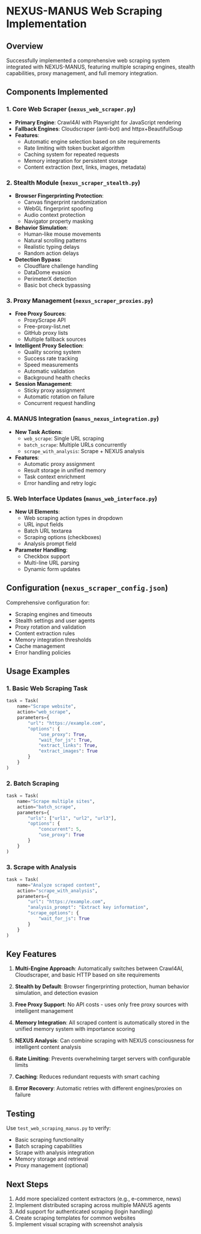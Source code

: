 # NEXUS-MANUS Web Scraping Implementation

## Overview
Successfully implemented a comprehensive web scraping system integrated with NEXUS-MANUS, featuring multiple scraping engines, stealth capabilities, proxy management, and full memory integration.

## Components Implemented

### 1. Core Web Scraper (`nexus_web_scraper.py`)
- **Primary Engine**: Crawl4AI with Playwright for JavaScript rendering
- **Fallback Engines**: Cloudscraper (anti-bot) and httpx+BeautifulSoup
- **Features**:
  - Automatic engine selection based on site requirements
  - Rate limiting with token bucket algorithm
  - Caching system for repeated requests
  - Memory integration for persistent storage
  - Content extraction (text, links, images, metadata)

### 2. Stealth Module (`nexus_scraper_stealth.py`)
- **Browser Fingerprinting Protection**:
  - Canvas fingerprint randomization
  - WebGL fingerprint spoofing
  - Audio context protection
  - Navigator property masking
- **Behavior Simulation**:
  - Human-like mouse movements
  - Natural scrolling patterns
  - Realistic typing delays
  - Random action delays
- **Detection Bypass**:
  - Cloudflare challenge handling
  - DataDome evasion
  - PerimeterX detection
  - Basic bot check bypassing

### 3. Proxy Management (`nexus_scraper_proxies.py`)
- **Free Proxy Sources**:
  - ProxyScrape API
  - Free-proxy-list.net
  - GitHub proxy lists
  - Multiple fallback sources
- **Intelligent Proxy Selection**:
  - Quality scoring system
  - Success rate tracking
  - Speed measurements
  - Automatic validation
  - Background health checks
- **Session Management**:
  - Sticky proxy assignment
  - Automatic rotation on failure
  - Concurrent request handling

### 4. MANUS Integration (`manus_nexus_integration.py`)
- **New Task Actions**:
  - `web_scrape`: Single URL scraping
  - `batch_scrape`: Multiple URLs concurrently
  - `scrape_with_analysis`: Scrape + NEXUS analysis
- **Features**:
  - Automatic proxy assignment
  - Result storage in unified memory
  - Task context enrichment
  - Error handling and retry logic

### 5. Web Interface Updates (`manus_web_interface.py`)
- **New UI Elements**:
  - Web scraping action types in dropdown
  - URL input fields
  - Batch URL textarea
  - Scraping options (checkboxes)
  - Analysis prompt field
- **Parameter Handling**:
  - Checkbox support
  - Multi-line URL parsing
  - Dynamic form updates

## Configuration (`nexus_scraper_config.json`)
Comprehensive configuration for:
- Scraping engines and timeouts
- Stealth settings and user agents
- Proxy rotation and validation
- Content extraction rules
- Memory integration thresholds
- Cache management
- Error handling policies

## Usage Examples

### 1. Basic Web Scraping Task
```python
task = Task(
    name="Scrape website",
    action="web_scrape",
    parameters={
        "url": "https://example.com",
        "options": {
            "use_proxy": True,
            "wait_for_js": True,
            "extract_links": True,
            "extract_images": True
        }
    }
)
```

### 2. Batch Scraping
```python
task = Task(
    name="Scrape multiple sites",
    action="batch_scrape",
    parameters={
        "urls": ["url1", "url2", "url3"],
        "options": {
            "concurrent": 5,
            "use_proxy": True
        }
    }
)
```

### 3. Scrape with Analysis
```python
task = Task(
    name="Analyze scraped content",
    action="scrape_with_analysis",
    parameters={
        "url": "https://example.com",
        "analysis_prompt": "Extract key information",
        "scrape_options": {
            "wait_for_js": True
        }
    }
)
```

## Key Features

1. **Multi-Engine Approach**: Automatically switches between Crawl4AI, Cloudscraper, and basic HTTP based on site requirements

2. **Stealth by Default**: Browser fingerprinting protection, human behavior simulation, and detection evasion

3. **Free Proxy Support**: No API costs - uses only free proxy sources with intelligent management

4. **Memory Integration**: All scraped content is automatically stored in the unified memory system with importance scoring

5. **NEXUS Analysis**: Can combine scraping with NEXUS consciousness for intelligent content analysis

6. **Rate Limiting**: Prevents overwhelming target servers with configurable limits

7. **Caching**: Reduces redundant requests with smart caching

8. **Error Recovery**: Automatic retries with different engines/proxies on failure

## Testing
Use `test_web_scraping_manus.py` to verify:
- Basic scraping functionality
- Batch scraping capabilities
- Scrape with analysis integration
- Memory storage and retrieval
- Proxy management (optional)

## Next Steps
1. Add more specialized content extractors (e.g., e-commerce, news)
2. Implement distributed scraping across multiple MANUS agents
3. Add support for authenticated scraping (login handling)
4. Create scraping templates for common websites
5. Implement visual scraping with screenshot analysis